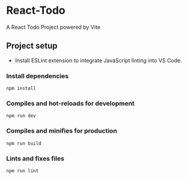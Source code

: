 # React-Todo
A React Todo Project powered by Vite

## Project setup
- Install ESLint extension to integrate JavaScript linting into VS Code.

### Install dependencies
```
npm install
```

### Compiles and hot-reloads for development
```
npm run dev
```

### Compiles and minifies for production
```
npm run build
```

### Lints and fixes files
```
npm run lint
```
